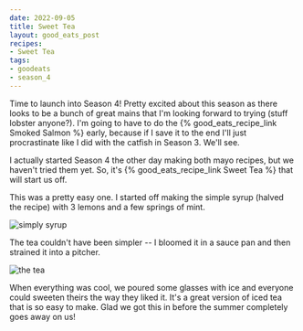 ```yaml
---
date: 2022-09-05
title: Sweet Tea
layout: good_eats_post
recipes:
- Sweet Tea
tags:
- goodeats
- season_4
---
```


Time to launch into Season 4! Pretty excited about this season as there looks
to be a bunch of great mains that I'm looking forward to trying (stuff lobster
anyone?). I'm going to have to do the {% good_eats_recipe_link Smoked Salmon %}
early, because if I save it to the end I'll just procrastinate like I did with
the catfish in Season 3. We'll see.

I actually started Season 4 the other day making both mayo recipes, but we
haven't tried them yet. So, it's {% good_eats_recipe_link Sweet Tea %} that will
start us off.

This was a pretty easy one. I started off making the simple syrup (halved the
recipe) with 3 lemons and a few springs of mint.

![simply syrup](https://lh3.googleusercontent.com/pw/AL9nZEX0Td9FCnbZInQ-Cu3tMHceX0IHYZmlGUDnjbLKawYBCX_J6S42V4Jjzjc0JHWeDVrCZYZmlygzYg5E6okpuPw4pak_seG-DHme3GdC4pQLIJTpbSY1wwsS0A0Egq2YcKlkwkaLlQma7Nfj-QgZPdCq=w600)

The tea couldn't have been simpler -- I bloomed it in a sauce pan and then strained
it into a pitcher.

![the tea](https://lh3.googleusercontent.com/pw/AL9nZEWhYbk_Doqe6s6-OWj2h2_abFuNb0eaEwbYV2bjLSLmA3AaBY899ArmSV9LD3e82kHBaH_BtIYqamhwe1F-WioBmHJB-_uQJMTfsZlxoyGcoZ0JifD-9K6VlK0hRMKLpoOE2LEJDlz7aSa0JqvkazmE=w500)

When everything was cool, we poured some glasses with ice and everyone could
sweeten theirs the way they liked it. It's a great version of iced tea that is
so easy to make. Glad we got this in before the summer completely goes away on us!
